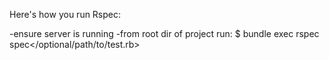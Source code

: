 Here's how you run Rspec:

-ensure server is running
-from root dir of project run:
$ bundle exec rspec spec</optional/path/to/test.rb>